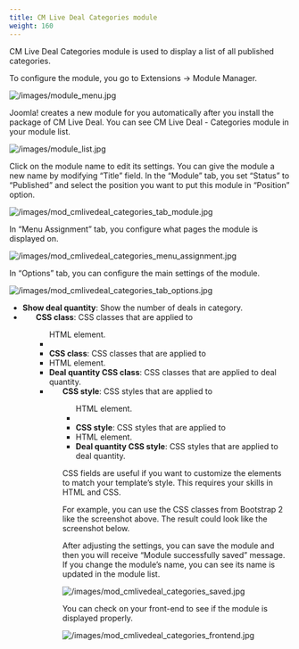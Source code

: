 ```yaml
---
title: CM Live Deal Categories module
weight: 160
---
```

CM Live Deal Categories module is used to display a list of all published categories.

To configure the module, you go to Extensions -> Module Manager.

![/images/module_menu.jpg](/images/module_menu.jpg)

Joomla! creates a new module for you automatically after you install the package of CM Live Deal. You can see CM Live Deal - Categories module in your module list.

![/images/module_list.jpg](/images/module_list.jpg)

Click on the module name to edit its settings. You can give the module a new name by modifying “Title” field. In the “Module” tab, you set “Status” to “Published” and select the position you want to put this module in “Position” option.

![/images/mod_cmlivedeal_categories_tab_module.jpg](/images/mod_cmlivedeal_categories_tab_module.jpg)

In “Menu Assignment” tab, you configure what pages the module is displayed on.

![/images/mod_cmlivedeal_categories_menu_assignment.jpg](/images/mod_cmlivedeal_categories_menu_assignment.jpg)

In “Options” tab, you can configure the main settings of the module.

![/images/mod_cmlivedeal_categories_tab_options.jpg](/images/mod_cmlivedeal_categories_tab_options.jpg)

*   **Show deal quantity**: Show the number of deals in category.
*   **<ul> CSS class**: CSS classes that are applied to <ul> HTML element.
*   **<li> CSS class**: CSS classes that are applied to <li> HTML element.
*   **Deal quantity CSS class**: CSS classes that are applied to deal quantity.
*   **<ul> CSS style**: CSS styles that are applied to <ul> HTML element.
*   **<li> CSS style**: CSS styles that are applied to <li> HTML element.
*   **Deal quantity CSS style**: CSS styles that are applied to deal quantity.

CSS fields are useful if you want to customize the elements to match your template’s style. This requires your skills in HTML and CSS.

For example, you can use the CSS classes from Bootstrap 2 like the screenshot above. The result could look like the screenshot below.

After adjusting the settings, you can save the module and then you will receive “Module successfully saved” message. If you change the module’s name, you can see its name is updated in the module list.

![/images/mod_cmlivedeal_categories_saved.jpg](/images/mod_cmlivedeal_categories_saved.jpg)

You can check on your front-end to see if the module is displayed properly.

![/images/mod_cmlivedeal_categories_frontend.jpg](/images/mod_cmlivedeal_categories_frontend.jpg)